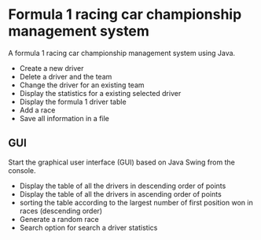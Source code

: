 # Formula 1 racing car championship management system
A formula 1 racing car championship management system using Java.

- Create a new driver
- Delete a driver and the team
- Change the driver for an existing team
- Display the statistics for a existing selected driver
- Display the formula 1 driver table
- Add a race
- Save all information in a file

## GUI
Start the graphical user interface (GUI) based on Java Swing from the console.

- Display the table of all the drivers in descending order of points
- Display the table of all the drivers in ascending order of points
- sorting the table according to the largest number of first position won in races (descending order)
- Generate a random race
- Search option for search a driver statistics
